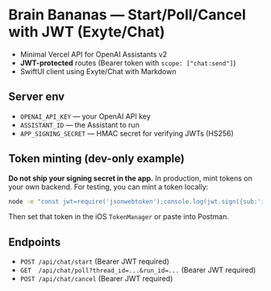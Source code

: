 # Brain Bananas — Start/Poll/Cancel with JWT (Exyte/Chat)

- Minimal Vercel API for OpenAI Assistants v2
- **JWT-protected** routes (Bearer token with `scope: ["chat:send"]`)
- SwiftUI client using Exyte/Chat with Markdown

## Server env
- `OPENAI_API_KEY` — your OpenAI API key
- `ASSISTANT_ID` — the Assistant to run
- `APP_SIGNING_SECRET` — HMAC secret for verifying JWTs (HS256)

## Token minting (dev-only example)
**Do not ship your signing secret in the app.** In production, mint tokens on your own backend.
For testing, you can mint a token locally:

```bash
node -e "const jwt=require('jsonwebtoken');console.log(jwt.sign({sub:'ios',scope:['chat:send']}, process.env.APP_SIGNING_SECRET,{issuer:'brain-bananas',audience:'api',expiresIn:'15m'}))" 
```

Then set that token in the iOS `TokenManager` or paste into Postman.

## Endpoints
- `POST /api/chat/start`  (Bearer JWT required)
- `GET  /api/chat/poll?thread_id=...&run_id=...`  (Bearer JWT required)
- `POST /api/chat/cancel`  (Bearer JWT required)
